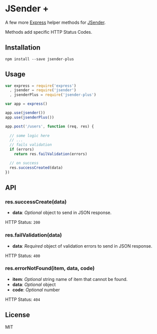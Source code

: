 # JSender +

A few more [Express](http://expressjs.com) helper methods for [JSender](https://github.com/samora/jsender).

Methods add specific HTTP Status Codes.

## Installation 

```
npm install --save jsender-plus
```

## Usage

```javascript
var express = require('express')
  , jsender = require('jsender')
  , jsenderPlus = require('jsender-plus')

var app = express()

app.use(jsender())
app.use(jsenderPlus())

app.post('/users', function (req, res) {
 
  // some logic here
  // ...
  // fails validation
  if (errors)
    return res.failValidation(errors)

  // on success
  res.successCreated(data)
})
```

## API

### res.successCreate(data)

* __data__: _Optional_ object to send in JSON response.

HTTP Status: `200`

### res.failValidation(data)

* __data__: _Required_ object of validation errors to send in JSON response.

HTTP Status: `400`

### res.errorNotFound(item, data, code)

* __item__: _Optional_ string name of item that cannot be found.
* __data__: _Optional_ object
* __code__: _Optional_ number

HTTP Status: `404`

## License

MIT